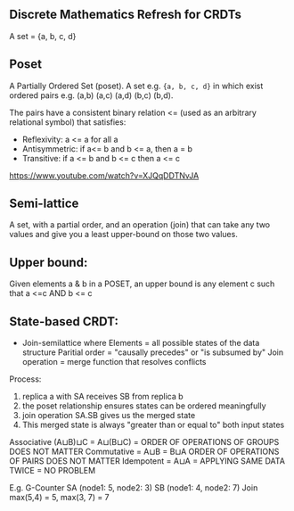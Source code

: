 ## Discrete Mathematics Refresh for CRDTs

A set = {a, b, c, d}

## Poset
A Partially Ordered Set (poset). A set e.g. `{a, b, c, d}` in which exist ordered pairs e.g. (a,b) (a,c) (a,d) (b,c) (b,d).

The pairs have a consistent binary relation <= (used as an arbitrary relational symbol) that satisfies:
- Reflexivity: a <= a for all a
- Antisymmetric: if a<= b and b <= a, then a = b
- Transitive: if a <= b and b <= c then a <= c

https://www.youtube.com/watch?v=XJQqDDTNvJA

## Semi-lattice
A set, with a partial order, and an operation (join) that can take any two values and give you a least upper-bound on those two values.

## Upper bound:
Given elements a & b in a POSET, an upper bound is any element c such that a <=c AND b <= c

## State-based CRDT:
- Join-semilattice where
Elements = all possible states of the data structure
Paritial order = "causally precedes" or "is subsumed by"
Join operation = merge function that resolves conflicts

Process:
1. replica a with SA receives SB from replica b
2. the poset relationship ensures states can be ordered meaningfully
3. join operation SA.SB gives us the merged state
4. This merged state is always "greater than or equal to" both input states

Associative (A⊔B)⊔C = A⊔(B⊔C) = ORDER OF OPERATIONS OF GROUPS DOES NOT MATTER
Commutative = A⊔B = B⊔A ORDER OF OPERATIONS OF PAIRS DOES NOT MATTER
Idempotent = A⊔A = APPLYING SAME DATA TWICE = NO PROBLEM

E.g. G-Counter
SA (node1: 5, node2: 3)
SB (node1: 4, node2: 7)
Join max(5,4) = 5, max(3, 7) = 7
